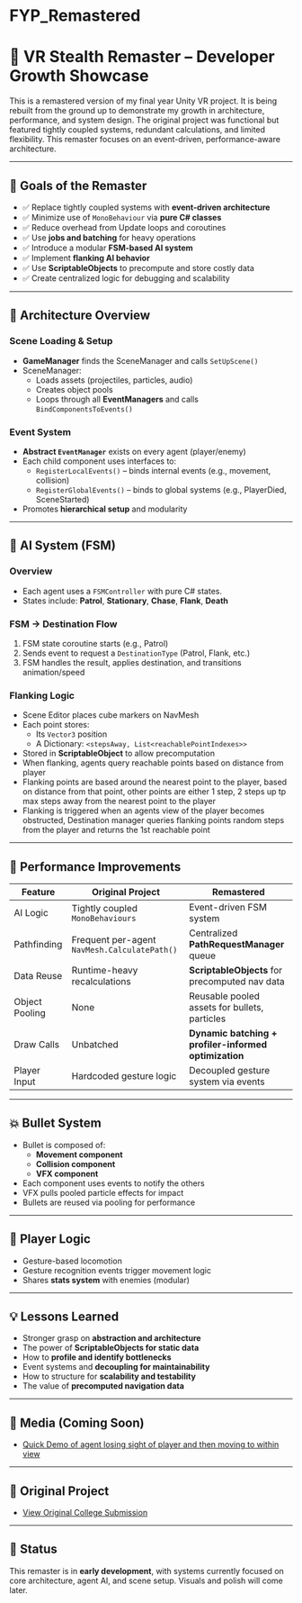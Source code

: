 # FYP_Remastered
 
# 🧠 VR Stealth Remaster – Developer Growth Showcase

This is a remastered version of my final year Unity VR project. It is being rebuilt from the ground up to demonstrate my growth in architecture, performance, and system design. The original project was functional but featured tightly coupled systems, 
redundant calculations, and limited flexibility. This remaster focuses on an event-driven, performance-aware architecture.

---

## 🎯 Goals of the Remaster

- ✅ Replace tightly coupled systems with **event-driven architecture**
- ✅ Minimize use of `MonoBehaviour` via **pure C# classes**
- ✅ Reduce overhead from Update loops and coroutines
- ✅ Use **jobs and batching** for heavy operations
- ✅ Introduce a modular **FSM-based AI system**
- ✅ Implement **flanking AI behavior**
- ✅ Use **ScriptableObjects** to precompute and store costly data
- ✅ Create centralized logic for debugging and scalability

---

## 🧩 Architecture Overview

### Scene Loading & Setup
- **GameManager** finds the SceneManager and calls `SetUpScene()`
- SceneManager:
  - Loads assets (projectiles, particles, audio)
  - Creates object pools
  - Loops through all **EventManagers** and calls `BindComponentsToEvents()`

### Event System
- **Abstract `EventManager`** exists on every agent (player/enemy)
- Each child component uses interfaces to:
  - `RegisterLocalEvents()` – binds internal events (e.g., movement, collision)
  - `RegisterGlobalEvents()` – binds to global systems (e.g., PlayerDied, SceneStarted)
- Promotes **hierarchical setup** and modularity

---

## 🧠 AI System (FSM)

### Overview
- Each agent uses a `FSMController` with pure C# states.
- States include: **Patrol**, **Stationary**, **Chase**, **Flank**, **Death**

### FSM → Destination Flow
1. FSM state coroutine starts (e.g., Patrol)
2. Sends event to request a `DestinationType` (Patrol, Flank, etc.)
3. FSM handles the result, applies destination, and transitions animation/speed

### Flanking Logic
- Scene Editor places cube markers on NavMesh
- Each point stores:
  - Its `Vector3` position
  - A Dictionary: `<stepsAway, List<reachablePointIndexes>>`
- Stored in **ScriptableObject** to allow precomputation
- When flanking, agents query reachable points based on distance from player
- Flanking points are based around the nearest point to the player, based on distance from that point, other points are either 1 step, 2 steps up tp max steps away from the nearest point to the player
- Flanking is triggered when an agents view of the player becomes obstructed, Destination manager queries flanking points random steps from the player and returns the 1st reachable point 

---

## 🔧 Performance Improvements

| Feature | Original Project | Remastered |
|--------|------------------|------------|
| AI Logic | Tightly coupled `MonoBehaviours` | Event-driven FSM system |
| Pathfinding | Frequent per-agent `NavMesh.CalculatePath()` | Centralized **PathRequestManager** queue |
| Data Reuse | Runtime-heavy recalculations | **ScriptableObjects** for precomputed nav data |
| Object Pooling | None | Reusable pooled assets for bullets, particles |
| Draw Calls | Unbatched | **Dynamic batching + profiler-informed optimization** |
| Player Input | Hardcoded gesture logic | Decoupled gesture system via events |

---

## 💥 Bullet System

- Bullet is composed of:
  - **Movement component**
  - **Collision component**
  - **VFX component**
- Each component uses events to notify the others
- VFX pulls pooled particle effects for impact
- Bullets are reused via pooling for performance

---

## 🧍 Player Logic

- Gesture-based locomotion
- Gesture recognition events trigger movement logic
- Shares **stats system** with enemies (modular)

---

## 💡 Lessons Learned

- Stronger grasp on **abstraction and architecture**
- The power of **ScriptableObjects for static data**
- How to **profile and identify bottlenecks**
- Event systems and **decoupling for maintainability**
- How to structure for **scalability and testability**
- The value of **precomputed navigation data**

---

## 📸 Media (Coming Soon)

- [Quick Demo of agent losing sight of player and then moving to within view](https://drive.google.com/file/d/1nXlU8e6fQI-vGR5_MLiJcoOxxfPgEko-/view?usp=drive_link
) 
<!--
Drop in comparison gifs, before/after screenshots or diagrams here.
-->

---

## 🔗 Original Project

- [View Original College Submission](https://github.com/LeeS89/VR_Project
) 

---

## 🧪 Status

This remaster is in **early development**, with systems currently focused on core architecture, agent AI, and scene setup. Visuals and polish will come later.

